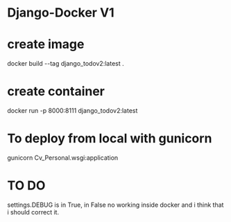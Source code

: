 # Django-Docker V1

# create image
docker build --tag django_todov2:latest .

# create container
docker run -p 8000:8111 django_todov2:latest

# To deploy from local with gunicorn
gunicorn Cv_Personal.wsgi:application

# TO DO
settings.DEBUG is in True, in False no working inside docker and i think that i should correct it.